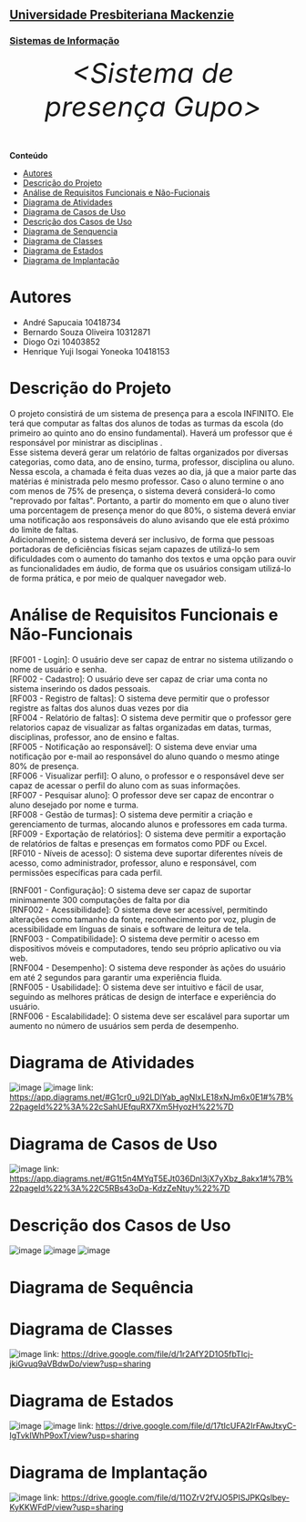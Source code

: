 <h2><a href= "https://www.mackenzie.br">Universidade Presbiteriana Mackenzie</a></h2>
<h3><a href= "https://www.mackenzie.br/graduacao/sao-paulo-higienopolis/sistemas-de-informacao">Sistemas de Informação</a></h3>


<font size="+12"><center>
*&lt;Sistema de presença Gupo&gt;*
</center></font>

**Conteúdo**

- [Autores](#autores)
- [Descrição do Projeto](#descrição-do-projeto)
- [Análise de Requisitos Funcionais e Não-Fucionais](#análise-de-requisitos-funcionais-e-não-funcionais)
- [Diagrama de Atividades](#diagrama-de-atividades) 
- [Diagrama de Casos de Uso](#diagrama-de-casos-de-uso)
- [Descrição dos Casos de Uso](#descrição-dos-casos-de-uso)
- [Diagrama de Senquencia](#diagrama-de-sequência)
- [Diagrama de Classes](#diagrama-de-classes)
- [Diagrama de Estados](#diagrama-de-estados)
- [Diagrama de Implantação](#diagrama-de-implantação)

# Autores

* André Sapucaia                 10418734
* Bernardo Souza Oliveira        10312871
* Diogo Ozi                      10403852
* Henrique Yuji Isogai Yoneoka   10418153


# Descrição do Projeto

O projeto consistirá de um sistema de presença para a escola INFINITO. Ele terá que computar as faltas dos alunos de todas as turmas da escola (do primeiro ao quinto ano do ensino fundamental). Haverá um professor que é responsável por ministrar as disciplinas .</br> Esse sistema deverá gerar um relatório de faltas organizados por diversas categorias, como data, ano de ensino, turma, professor, disciplina ou aluno. Nessa escola, a chamada é feita duas vezes ao dia, já que a maior parte das matérias é ministrada pelo mesmo professor. Caso o aluno termine o ano com menos de 75% de presença, o sistema deverá considerá-lo como "reprovado por faltas". Portanto, a partir do momento em que o aluno tiver uma porcentagem de presença menor do que 80%, o sistema deverá enviar uma notificação aos responsáveis do aluno avisando que ele está próximo do limite de faltas.</br> Adicionalmente, o sistema deverá ser inclusivo, de forma que pessoas portadoras de deficiências físicas sejam capazes de utilizá-lo sem dificuldades com o aumento do tamanho dos textos e uma opção para ouvir as funcionalidades em áudio, de forma que os usuários consigam utilizá-lo de forma prática, e por meio de qualquer navegador web.

# Análise de Requisitos Funcionais e Não-Funcionais
[RF001  - Login]: O usuário deve ser capaz de entrar no sistema utilizando o nome de usuário e senha.</br>
[RF002  -  Cadastro]: O usuário deve ser capaz de criar uma conta no sistema inserindo os dados pessoais.</br>
[RF003  -  Registro de faltas]: O sistema deve permitir que o professor registre as faltas dos alunos duas vezes por dia</br>
[RF004  -  Relatório de faltas]: O sistema deve permitir que o professor gere relatorios capaz de visualizar as faltas organizadas em datas, turmas, disciplinas, professor, ano de ensino e faltas.</br>
[RF005  -  Notificação ao responsável]: O sistema deve enviar uma notificação por e-mail ao responsável do aluno quando o mesmo atinge 80% de presença.</br>
[RF006  -  Visualizar perfil]: O aluno, o professor e o responsável deve ser capaz de acessar o perfil do aluno com as suas informações.</br>
[RF007  -  Pesquisar aluno]: O professor deve ser capaz de encontrar o aluno desejado por nome e turma.</br>
[RF008  -  Gestão de turmas]: O sistema deve permitir a criação e gerenciamento de turmas, alocando alunos e professores em cada turma.</br>
[RF009 - Exportação de relatórios]: O sistema deve permitir a exportação de relatórios de faltas e presenças em formatos como PDF ou Excel.</br>
[RF010 - Níveis de acesso]: O sistema deve suportar diferentes níveis de acesso, como administrador, professor, aluno e responsável, com permissões específicas para cada perfil.</br>



[RNF001  -  Configuração]: O sistema deve ser capaz de suportar minimamente 300 computações de falta por dia</br>
[RNF002  -  Acessibilidade]: O sistema deve ser acessível, permitindo alterações como tamanho da fonte, reconhecimento por voz, plugin de acessibilidade em línguas de sinais e software de leitura de tela.</br>
[RNF003  -  Compatibilidade]: O sistema deve permitir o acesso em dispositivos móveis e computadores, tendo seu próprio aplicativo ou via web.</br>
[RNF004 - Desempenho]: O sistema deve responder às ações do usuário em até 2 segundos para garantir uma experiência fluida.</br>
[RNF005 - Usabilidade]: O sistema deve ser intuitivo e fácil de usar, seguindo as melhores práticas de design de interface e experiência do usuário.</br>
[RNF006 - Escalabilidade]: O sistema deve ser escalável para suportar um aumento no número de usuários sem perda de desempenho.</br>

# Diagrama de Atividades
![image](https://github.com/user-attachments/assets/6ba2fc0f-e42d-4d74-a695-20b1f7ca9e14)
![image](https://github.com/user-attachments/assets/937af0d5-c827-4252-b78b-93f738208170)
link: https://app.diagrams.net/#G1cr0_u92LDlYab_agNlxLE18xNJm6x0E1#%7B%22pageId%22%3A%22cSahUEfquRX7Xm5HyozH%22%7D

# Diagrama de Casos de Uso
![image](https://github.com/user-attachments/assets/5c481b71-a741-43ea-a87c-536ef4787271)
link: https://app.diagrams.net/#G1t5n4MYqT5EJt036Dnl3jX7yXbz_8akx1#%7B%22pageId%22%3A%22C5RBs43oDa-KdzZeNtuy%22%7D

# Descrição dos Casos de Uso
![image](https://github.com/user-attachments/assets/12f0775e-a994-4e5a-8ae9-ad142e1db1a9)
![image](https://github.com/user-attachments/assets/d50934bc-dfb0-4c07-b461-7037f088fac3)
![image](https://github.com/user-attachments/assets/1c324f0c-7b28-4828-bd5f-552afde8d557)

# Diagrama de Sequência

# Diagrama de Classes
![image](https://github.com/user-attachments/assets/ba9a9cbf-d664-4355-aa4d-6d1c727ffc25)
link: https://drive.google.com/file/d/1r2AfY2D1O5fbTIcj-jkiGvuq9aVBdwDo/view?usp=sharing
# Diagrama de Estados

![image](https://github.com/user-attachments/assets/5812ea1c-d356-4b13-bc51-f63348f84629)
![image](https://github.com/user-attachments/assets/81234ae5-a8cc-4f94-b271-869726a81e83)
link: https://drive.google.com/file/d/17tIcUFA2IrFAwJtxyC-lgTvkIWhP9oxT/view?usp=sharing

# Diagrama de Implantação
![image](https://github.com/user-attachments/assets/d9764296-270c-40fe-866e-b08f5df6ac7a)
link: https://drive.google.com/file/d/11OZrV2fVJO5PISJPKQslbey-KyKKWFdP/view?usp=sharing
